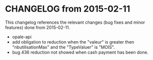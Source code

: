 CHANGELOG from 2015-02-11
===================

This changelog references the relevant changes (bug fixes and minor features) done
from 2015-02-11.

 * opale-api
  * add obligation to reduction when the "valeur" is greater then "nbutilisationMax"  and the "TypeValuer" is "MOIS".
  * bug 436 reduction not showed when  cash payment has been done.